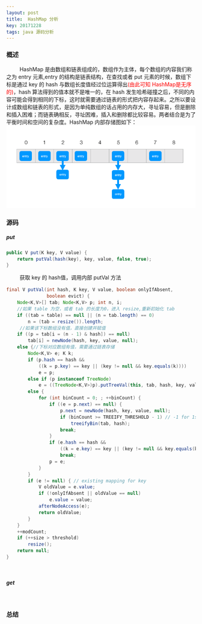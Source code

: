 ```yaml
---
layout: post
title:  HashMap 分析
key: 20171228
tags: java 源码分析
---
```


### <i class="fa fa-rebel fa-1x" aria-hidden="true"></i> 概述
&nbsp;&nbsp;&nbsp;&nbsp;&nbsp;&nbsp;&nbsp;&nbsp;
HashMap 是由数组和链表组成的，数组作为主体，每个数组的内容我们称之为 entry 元素,entry 的结构是链表结构，在查找或者 put 元素的时候，数组下标是通过 key 的 hash 与数组长度值经过位运算得出<font color="red">(由此可知 HashMap是无序的)</font>，hash 算法得到的值本就不是唯一的，在 hash 发生哈希碰撞之后，不同的内容可能会得到相同的下标，这时就需要通过链表的形式把内容存起来。之所以要设计成数组和链表的形式，是因为单纯数组的话占用的内存大，寻址容易，但是删除和插入困难；而链表确相反，寻址困难，插入和删除都比较容易。两者结合是为了平衡时间和空间的复杂度。HashMap 内部存储图如下：
![](/assets/hashmap/hashmap.png)
### <i class="fa fa-rebel fa-1x" aria-hidden="true"></i> 源码
##### <i class="fa fa-star" aria-hidden="true"></i> put
```java
public V put(K key, V value) {
    return putVal(hash(key), key, value, false, true);
}
```
&nbsp;&nbsp;&nbsp;&nbsp;&nbsp;&nbsp;&nbsp;&nbsp;
获取 key 的 hash值，调用内部 putVal 方法

```java
final V putVal(int hash, K key, V value, boolean onlyIfAbsent,
               boolean evict) {
    Node<K,V>[] tab; Node<K,V> p; int n, i;
    //如果 table 为空，或者 tab 的长度为0，进入 resize,重新初始化 tab
    if ((tab = table) == null || (n = tab.length) == 0)
        n = (tab = resize()).length;
     //如果该下标数组没有值，直接创建并赋值
    if ((p = tab[i = (n - 1) & hash]) == null)
        tab[i] = newNode(hash, key, value, null);
    else {//下标对应数组有值，需要通过链表存储
        Node<K,V> e; K k;
        if (p.hash == hash &&
            ((k = p.key) == key || (key != null && key.equals(k))))
            e = p;
        else if (p instanceof TreeNode)
            e = ((TreeNode<K,V>)p).putTreeVal(this, tab, hash, key, value);
        else {
            for (int binCount = 0; ; ++binCount) {
                if ((e = p.next) == null) {
                    p.next = newNode(hash, key, value, null);
                    if (binCount >= TREEIFY_THRESHOLD - 1) // -1 for 1st
                        treeifyBin(tab, hash);
                    break;
                }
                if (e.hash == hash &&
                    ((k = e.key) == key || (key != null && key.equals(k))))
                    break;
                p = e;
            }
        }
        if (e != null) { // existing mapping for key
            V oldValue = e.value;
            if (!onlyIfAbsent || oldValue == null)
                e.value = value;
            afterNodeAccess(e);
            return oldValue;
        }
    }
    ++modCount;
    if (++size > threshold)
        resize();
    return null;
}
```
&nbsp;&nbsp;&nbsp;&nbsp;&nbsp;&nbsp;&nbsp;&nbsp;
##### <i class="fa fa-star" aria-hidden="true"></i> get
&nbsp;&nbsp;&nbsp;&nbsp;&nbsp;&nbsp;&nbsp;&nbsp;

### <i class="fa fa-rebel fa-1x" aria-hidden="true"></i> 总结
&nbsp;&nbsp;&nbsp;&nbsp;&nbsp;&nbsp;&nbsp;&nbsp;

